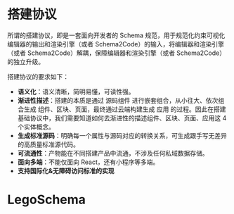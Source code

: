 # 搭建协议

所谓的搭建协议，即是一套面向开发者的 Schema 规范，用于规范化约束可视化编辑器的输出和渲染引擎（或者 Schema2Code）的输入，将编辑器和渲染引擎（或者 Schema2Code）解耦，保障编辑器和渲染引擎（或者 Schema2Code）的独立升级。

搭建协议的要求如下：

- **语义化**：语义清晰，简明易懂，可读性强。
- **渐进性描述**：搭建的本质是通过 源码组件 进行嵌套组合，从小往大、依次组合生成 组件、区块、页面，最终通过云端构建生成 应用 的过程。因此在搭建基础协议中，我们需要知道如何去渐进性的描述组件、区块、页面、应用这 4 个实体概念。
- **生成标准源码**：明确每一个属性与源码对应的转换关系，可生成跟手写无差异的高质量标准源代码。
- **可流通性**：产物能在不同搭建产品中流通，不涉及任何私域数据存储。
- **面向多端**：不能仅面向 React，还有小程序等多端。
- **支持国际化&无障碍访问标准的实现**

# LegoSchema
